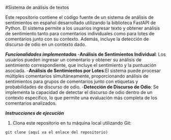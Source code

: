 #Sistema de análisis de textos

Este repositorio contiene el código fuente de un sistema de análisis de sentimientos en español desarrollado utilizando la biblioteca FastAPI de Python. El sistema permite a los usuarios ingresar texto y obtener análisis de sentimiento tanto para comentarios individuales como para lotes de comentarios junto con su contexto. Además, incluye la detección de discurso de odio en un contexto dado.

***Funcionalidades implementadas***
  -**Análisis de Sentimientos Individual**: Los usuarios pueden ingresar un comentario y obtener su análisis de sentimiento correspondiente, que incluye el sentimiento y la puntuación asociada.
  -**Análisis de Sentimientos por Lotes**:El sistema puede procesar múltiples comentarios simultáneamente, proporcionando análisis de sentimientos para grupos de comentarios junto con      etiquetas y probabilidades de discurso de odio.
  -**Detección de Discurso de Odio**: Se implementa la capacidad de detectar el discurso de odio dentro de un contexto específico, lo que permite una evaluación más completa de los comentarios analizados.

***Instrucciones de ejecución***
1. Clona este repositorio en tu máquina local utilizando Git:
 ```
 git clone (aquí va el enlace del repositorio)

  ```

